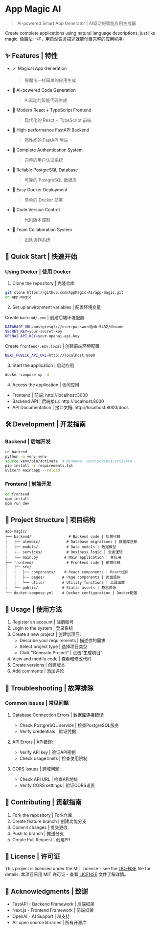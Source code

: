 # App Magic AI
> AI-powered Smart App Generator | AI驱动的智能应用生成器

Create complete applications using natural language descriptions, just like magic.
像魔法一样，用自然语言描述就能创建完整的应用程序。

## ✨ Features | 特性

- 🪄 Magical App Generation
  > 像魔法一样简单的应用生成
- 🤖 AI-powered Code Generation
  > AI驱动的智能代码生成
- 🎨 Modern React + TypeScript Frontend
  > 现代化的 React + TypeScript 前端
- 🚀 High-performance FastAPI Backend
  > 高性能的 FastAPI 后端
- 🔐 Complete Authentication System
  > 完整的用户认证系统
- 💾 Reliable PostgreSQL Database
  > 可靠的 PostgreSQL 数据库
- 🐳 Easy Docker Deployment
  > 简单的 Docker 部署
- 📝 Code Version Control
  > 代码版本控制
- 💬 Team Collaboration System
  > 团队协作系统

## 🚀 Quick Start | 快速开始

### Using Docker | 使用 Docker

1. Clone the repository | 克隆仓库
```bash
git clone https://github.com/AppMagic-AI/app-magic.git
cd app-magic
```

2. Set up environment variables | 配置环境变量

Create `backend/.env` | 创建后端环境配置:
```bash
DATABASE_URL=postgresql://user:password@db:5432/dbname
SECRET_KEY=your-secret-key
OPENAI_API_KEY=your-openai-api-key
```

Create `frontend/.env.local` | 创建前端环境配置:
```bash
NEXT_PUBLIC_API_URL=http://localhost:8000
```

3. Start the application | 启动应用
```bash
docker-compose up -d
```

4. Access the application | 访问应用
- Frontend | 前端: http://localhost:3000
- Backend API | 后端接口: http://localhost:8000
- API Documentation | 接口文档: http://localhost:8000/docs

## 🛠️ Development | 开发指南

### Backend | 后端开发
```bash
cd backend
python -m venv venv
source venv/bin/activate  # Windows: venv\Scripts\activate
pip install -r requirements.txt
uvicorn main:app --reload
```

### Frontend | 前端开发
```bash
cd frontend
npm install
npm run dev
```

## 📁 Project Structure | 项目结构
```
app-magic/
├── backend/                 # Backend code | 后端代码
│   ├── alembic/            # Database migrations | 数据库迁移
│   ├── models/             # Data models | 数据模型
│   ├── services/           # Business logic | 业务逻辑
│   └── main.py            # Main application | 主应用
├── frontend/               # Frontend code | 前端代码
│   ├── src/
│   │   ├── components/    # React components | React组件
│   │   ├── pages/        # Page components | 页面组件
│   │   └── utils/        # Utility functions | 工具函数
│   └── public/           # Static assets | 静态资源
└── docker-compose.yml    # Docker configuration | Docker配置
```

## 🔨 Usage | 使用方法

1. Register an account | 注册账号
2. Login to the system | 登录系统
3. Create a new project | 创建新项目:
   - Describe your requirements | 描述你的需求
   - Select project type | 选择项目类型
   - Click "Generate Project" | 点击"生成项目"
4. View and modify code | 查看和修改代码
5. Create versions | 创建版本
6. Add comments | 添加评论

## 🔧 Troubleshooting | 故障排除

### Common Issues | 常见问题

1. Database Connection Errors | 数据库连接错误:
   - Check PostgreSQL service | 检查PostgreSQL服务
   - Verify credentials | 验证凭据

2. API Errors | API错误:
   - Verify API key | 验证API密钥
   - Check usage limits | 检查使用限制

3. CORS Issues | 跨域问题:
   - Check API URL | 检查API地址
   - Verify CORS settings | 验证CORS设置

## 📝 Contributing | 贡献指南

1. Fork the repository | Fork仓库
2. Create feature branch | 创建功能分支
3. Commit changes | 提交更改
4. Push to branch | 推送分支
5. Create Pull Request | 创建PR

## 📄 License | 许可证

This project is licensed under the MIT License - see the [LICENSE](LICENSE) file for details.
本项目采用 MIT 许可证 - 查看 [LICENSE](LICENSE) 文件了解详情。

## 🙏 Acknowledgments | 致谢

- FastAPI - Backend Framework | 后端框架
- Next.js - Frontend Framework | 前端框架
- OpenAI - AI Support | AI支持
- All open source libraries | 所有开源库
